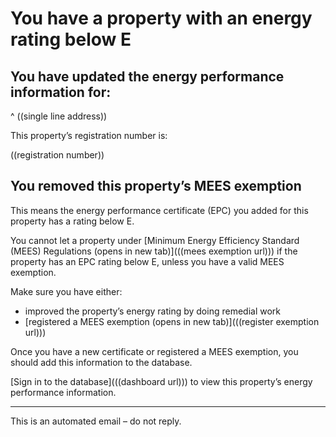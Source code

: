 # You have a property with an energy rating below E
## You have updated the energy performance information for:
^ ((single line address))

This property’s registration number is:

((registration number))

## You removed this property’s MEES exemption

This means the energy performance certificate (EPC) you added for this property has a rating below E.

You cannot let a property under [Minimum Energy Efficiency Standard (MEES) Regulations (opens in new tab)](((mees exemption url))) if the property has an EPC rating below E, unless you have a valid MEES exemption.

Make sure you have either:
* improved the property’s energy rating by doing remedial work
* [registered a MEES exemption (opens in new tab)](((register exemption url)))

Once you have a new certificate or registered a MEES exemption, you should add this information to the database.

[Sign in to the database](((dashboard url))) to view this property’s energy performance information.

---
This is an automated email – do not reply.